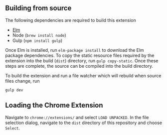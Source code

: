 ## Building from source
The following dependencies are required to build this extension
- [Elm](https://guide.elm-lang.org/install.html)
- Node (`brew install node`)
- Gulp (`npm install gulp`)

Once Elm is installed, run `elm-package install` to download the Elm package dependencies.
To copy the static resource files required by the extension into the build (`dist`) directory,
run `gulp copy-static`. Once these steps are complete, the source can be compiled into the
build directory.

To build the extension and run a file watcher which will rebuild when source
files change, run
```
gulp dev
```

## Loading the Chrome Extension
Navigate to `chrome://extensions/` and select `LOAD UNPACKED`.
In the file selection dialog, navigate to the `dist` directory of this repository and choose
`Select`.

